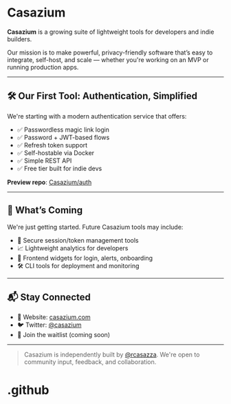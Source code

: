 # Casazium

**Casazium** is a growing suite of lightweight tools for developers and indie builders.

Our mission is to make powerful, privacy-friendly software that’s easy to integrate, self-host, and scale — whether you're working on an MVP or running production apps.

---

## 🛠️ Our First Tool: Authentication, Simplified

We're starting with a modern authentication service that offers:

- ✅ Passwordless magic link login
- ✅ Password + JWT-based flows
- ✅ Refresh token support
- ✅ Self-hostable via Docker
- ✅ Simple REST API
- ✅ Free tier built for indie devs

**Preview repo**: [Casazium/auth](https://github.com/Casazium/auth)

---

## 🚀 What’s Coming

We're just getting started. Future Casazium tools may include:

- 🔐 Secure session/token management tools
- 📈 Lightweight analytics for developers
- 🧩 Frontend widgets for login, alerts, onboarding
- 🛠️ CLI tools for deployment and monitoring

---

## 📬 Stay Connected

- 🧪 Website: [casazium.com](https://casazium.com)
- 🐦 Twitter: [@casazium](https://twitter.com/casazium)
- 🌱 Join the waitlist (coming soon)

---
> Casazium is independently built by [@rcasazza](https://github.com/rcasazza). We're open to community input, feedback, and collaboration.

# .github
